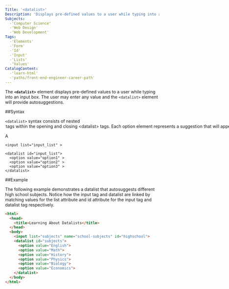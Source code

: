 ```yaml
---
Title: '<datalist>'
Description: 'Displays pre-defined values to a user while typing into an input box.'
Subjects:
  -'Computer Science'
  -'Web Design'
  -'Web Development'
Tags:
  -'Elements'
  -'Form'
  -'Id'
  -'Input'
  -'Lists'
  -'Values'
CatalogContent:
  -'learn-html'
  -'paths/front-end-engineer-career-path'
---
```


The **`<datalist>`** element displays pre-defined values to a user while typing into an input box. The user may enter any value and the `<datalist>` element will provide autosuggestions.

##Syntax

`<datalist>` syntax consists of nested <option> tags within the opening and closing `<datalist>` tags. Each option element represents a suggestion that will appear on a drop-down list when a user types in a input box.

A <datalist> is linked to a an <input> element by matching the list attribute of the <input> element with the id attribute of the <datalist> like the following:

```pseudo
<input list="input_list" >

<datalist id="input_list">
  <option value="option1" >
  <option value="option2" >
  <option value="option3" >
</datalist>
```

##Example

The following example demonstrates a datalist that autosuggests different high school subjects. Notice how the input tag and datalist are linked by matching values for the list attribute and id attribute for the input tag and datalist tag respectively.

```HTML
<html>
  <head>
    <title>Learning About Datalists</title>
  </head>
  <body>
    <input list="subjects" name="school-subjects" id="highschool">
    <datalist id="subjects">
      <option value="English">
      <option value="Math">
      <option value="History">
      <option value="Physics">
      <option value="Biology">
      <option value="Economics">
    </datalist>
  </body>
</html>
```
